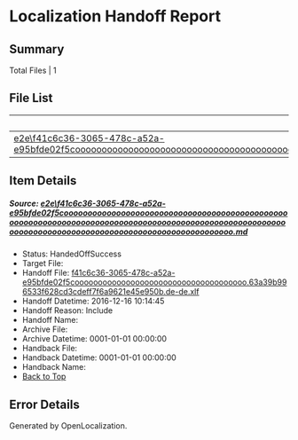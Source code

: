 # <a name='report-top'></a> Localization Handoff Report

## Summary
 Total Files | 1

## File List
 Source File | Status | Details 
 ----------- | ------ | ------- 
 [e2e\f41c6c36-3065-478c-a52a-e95bfde02f5coooooooooooooooooooooooooooooooooooooooooooooooooooooooooooooooooooooooooooooooooooooooooooooooooooooooooooooooooooooooooooooooooooooooooooooooooooooooo.md](https://github.com/OpenLocalizationTestOrg/ol-test0/blob/2179333136f17848ff4cd5fe4c07908fb242a2a8/e2e/f41c6c36-3065-478c-a52a-e95bfde02f5coooooooooooooooooooooooooooooooooooooooooooooooooooooooooooooooooooooooooooooooooooooooooooooooooooooooooooooooooooooooooooooooooooooooooooooooooooooooo.md) | HandedOffSuccess | [Details](#ad97d86ac191bcaadc28715a1ba97400197afc001)

## Item Details
##### <a name='ad97d86ac191bcaadc28715a1ba97400197afc001'></a> Source: [e2e\f41c6c36-3065-478c-a52a-e95bfde02f5coooooooooooooooooooooooooooooooooooooooooooooooooooooooooooooooooooooooooooooooooooooooooooooooooooooooooooooooooooooooooooooooooooooooooooooooooooooooo.md](https://github.com/OpenLocalizationTestOrg/ol-test0/blob/2179333136f17848ff4cd5fe4c07908fb242a2a8/e2e/f41c6c36-3065-478c-a52a-e95bfde02f5coooooooooooooooooooooooooooooooooooooooooooooooooooooooooooooooooooooooooooooooooooooooooooooooooooooooooooooooooooooooooooooooooooooooooooooooooooooooo.md)
* Status: HandedOffSuccess
* Target File: 
* Handoff File: [f41c6c36-3065-478c-a52a-e95bfde02f5cooooooooooooooooooooooooooooooooooooo.63a39b996533f628cd3cdeff7f6a9621e45e950b.de-de.xlf](https://github.com/OpenLocalizationTestOrg/ol-test0-handoff/blob/109442c8e00df7d2187249930a50ff88804e0791/ol-handoff/OpenLocalizationTestOrg/ol-test0-dede/xinjiang/ht/f41c6c36-3065-478c-a52a-e95bfde02f5cooooooooooooooooooooooooooooooooooooo.63a39b996533f628cd3cdeff7f6a9621e45e950b.de-de.xlf)
* Handoff Datetime: 2016-12-16 10:14:45
* Handoff Reason: Include
* Handoff Name: 
* Archive File: 
* Archive Datetime: 0001-01-01 00:00:00
* Handback File: 
* Handback Datetime: 0001-01-01 00:00:00
* Handback Name: 
* [Back to Top](#report-top)


## Error Details

Generated by OpenLocalization.
